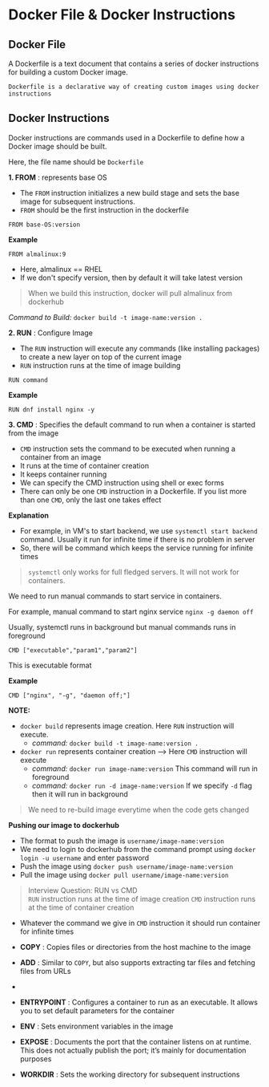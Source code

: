 # Docker File & Docker Instructions

## Docker File
A Dockerfile is a text document that contains a series of docker instructions for building a custom Docker image.

`Dockerfile is a declarative way of creating custom images using docker instructions`

## Docker Instructions
Docker instructions are commands used in a Dockerfile to define how a Docker image should be built.

Here, the file name should be `Dockerfile`

**1. FROM** : represents base OS

* The `FROM` instruction initializes a new build stage and sets the base image for subsequent instructions.
* `FROM` should be the first instruction in the dockerfile

```
FROM base-OS:version
```

**Example**

```
FROM almalinux:9
```
* Here, almalinux == RHEL
* If we don't specify version, then by default it will take latest version

> When we build this instruction, docker will pull almalinux from dockerhub

*Command to Build:* `docker build -t image-name:version .`

**2. RUN** : Configure Image 

* The `RUN` instruction will execute any commands (like installing packages) to create a new layer on top of the current image
* `RUN` instruction runs at the time of image building

```
RUN command
```

**Example**

```
RUN dnf install nginx -y 
```

**3. CMD** : Specifies the default command to run when a container is started from the image

* `CMD` instruction sets the command to be executed when running a container from an image
* It runs at the time of container creation
* It keeps container running
* We can specify the CMD instruction using shell or exec forms
* There can only be one `CMD` instruction in a Dockerfile. If you list more than one `CMD`, only the last one takes effect

**Explanation**
* For example, in VM's to start backend, we use `systemctl start backend` command. Usually it run for infinite time if there is no problem in server
* So, there will be command which keeps the service running for infinite times

> `systemctl` only works for full fledged servers. It will not work for containers. 

We need to run manual commands to start service in containers.

For example, manual command to start nginx service `nginx -g daemon off` 

Usually, systemctl runs in background but manual commands runs in foreground

```
CMD ["executable","param1","param2"]
```
This is executable format

**Example**
```
CMD ["nginx", "-g", "daemon off;"]
```
**NOTE:**
* `docker build` represents image creation. Here `RUN` instruction will execute. 
    * *command:* `docker build -t image-name:version .` 
* `docker run` represents container creation --> Here `CMD` instruction will execute 
    * *command:* `docker run image-name:version` This command will run in foreground
    * *command:* `docker run -d image-name:version` If we specify `-d` flag then it will run in background 

> We need to re-build image everytime when the code gets changed

**Pushing our image to dockerhub**
* The format to push the image is `username/image-name:version`
* We need to login to dockerhub from the command prompt using `docker login -u username` and enter password
* Push the image using `docker push username/image-name:version`
* Pull the image using `docker pull username/image-name:version`

> Interview Question: RUN vs CMD <br>
`RUN` instruction runs at the time of image creation 
`CMD` instruction runs at the time of container creation

* Whatever the command we give in `CMD` instruction it should run container for infinite times






* **COPY** : Copies files or directories from the host machine to the image
* **ADD** : Similar to `COPY`, but also supports extracting tar files and fetching files from URLs
* 
* **ENTRYPOINT** : Configures a container to run as an executable. It allows you to set default parameters for the container
* **ENV** : Sets environment variables in the image
* **EXPOSE** : Documents the port that the container listens on at runtime. This does not actually publish the port; it’s mainly for documentation purposes
* **WORKDIR** : Sets the working directory for subsequent instructions